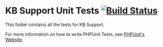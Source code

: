 # KB Support Unit Tests [![Build Status](https://secure.travis-ci.org/KB-Support/kb-support.png?branch=master)](https://travis-ci.org/KB-Support/kb-support) #


This folder contains all the tests for KB Support.

For more information on how to write PHPUnit Tests, see [PHPUnit's Website](http://www.phpunit.de/manual/3.6/en/writing-tests-for-phpunit.html).